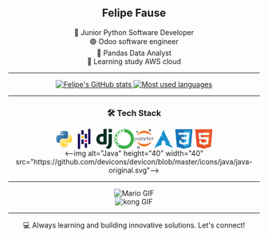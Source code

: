 <h2 align="center">Felipe Fause</h2>

<p align="center">
  🐍 Junior Python Software Developer <br>
  🟣 Odoo software engineer <br>
  🐼 Pandas Data Analyst <br>
  📗 Learning study AWS cloud
</p>

---

<div align="center">
  <a href="https://github.com/FOliver335">
    <img height="180em" src="https://github-readme-stats.vercel.app/api?username=FOliver335&show_icons=true&theme=dracula&include_all_commits=true&count_private=true" alt="Felipe's GitHub stats"/>
    <img height="180em" src="https://github-readme-stats.vercel.app/api/top-langs/?username=FOliver335&layout=compact&langs_count=7&theme=dracula" alt="Most used languages"/>
  </a>
</div>

---

<h3 align="center">🛠️ Tech Stack</h3>
<div align="center" style="display: flex; flex-wrap: wrap; justify-content: center;">
  <img alt="Python" height="40" width="40" src="https://github.com/devicons/devicon/blob/master/icons/python/python-original.svg">
  <img alt="Pandas" height="40" width="40" src="https://github.com/devicons/devicon/blob/master/icons/pandas/pandas-original.svg">
  <img alt="Django" height="40" width="40" src="https://github.com/devicons/devicon/blob/master/icons/django/django-plain.svg">
  <img alt="Anaconda" height="40" width="40" src="https://github.com/devicons/devicon/blob/master/icons/anaconda/anaconda-original.svg">
  <img alt="Jupyter" height="40" width="40" src="https://github.com/devicons/devicon/blob/master/icons/jupyter/jupyter-original-wordmark.svg">
  <img alt="Angular" height="40" width="40" src="https://github.com/devicons/devicon/blob/master/icons/archlinux/archlinux-original.svg">
  <img alt="CSS" height="40" width="40" src="https://raw.githubusercontent.com/devicons/devicon/master/icons/css3/css3-original.svg">
  <img alt="HTML" height="40" width="40" src="https://raw.githubusercontent.com/devicons/devicon/master/icons/html5/html5-original.svg">
  <--img alt="Java" height="40" width="40" src="https://github.com/devicons/devicon/blob/master/icons/java/java-original.svg"-->
</div>

---

<div align="center">
  <img src="https://miro.medium.com/v2/resize:fit:828/format:webp/1*0N8CVKix7OGfBDsgh9DzrQ.gif" width="90%" height="300vh" alt="Mario GIF">
</div>

<div align="center">
  <img src="https://images-wixmp-ed30a86b8c4ca887773594c2.wixmp.com/f/c83c004e-1370-4756-88e5-4071de797088/dh28uuh-2afd5ded-7cd7-4b17-a3ef-d3fa0ab6c364.gif?token=eyJ0eXAiOiJKV1QiLCJhbGciOiJIUzI1NiJ9.eyJzdWIiOiJ1cm46YXBwOjdlMGQxODg5ODIyNjQzNzNhNWYwZDQxNWVhMGQyNmUwIiwiaXNzIjoidXJuOmFwcDo3ZTBkMTg4OTgyMjY0MzczYTVmMGQ0MTVlYTBkMjZlMCIsIm9iaiI6W1t7InBhdGgiOiJcL2ZcL2M4M2MwMDRlLTEzNzAtNDc1Ni04OGU1LTQwNzFkZTc5NzA4OFwvZGgyOHV1aC0yYWZkNWRlZC03Y2Q3LTRiMTctYTNlZi1kM2ZhMGFiNmMzNjQuZ2lmIn1dXSwiYXVkIjpbInVybjpzZXJ2aWNlOmZpbGUuZG93bmxvYWQiXX0.aewYgvGauGzDVELK8foJ_CjHL4b9rYNHSil9zFvc5pQ" width="90%" height="300vh" alt="kong GIF">
</div>




---

<p align="center">💻 Always learning and building innovative solutions. Let's connect!</p>
